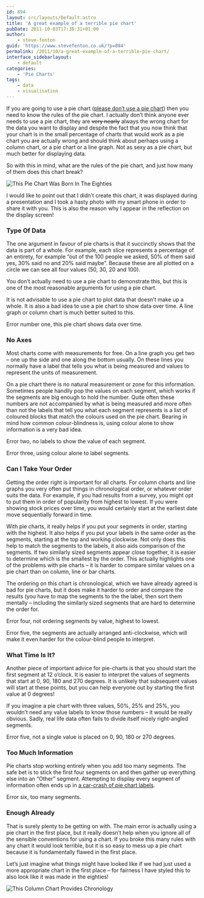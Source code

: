```yaml
---
id: 894
layout: src/layouts/Default.astro
title: 'A great example of a terrible pie chart'
pubDate: 2011-10-03T17:38:31+01:00
author:
    - steve-fenton
guid: 'https://www.stevefenton.co.uk/?p=894'
permalink: /2011/10/a-great-example-of-a-terrible-pie-chart/
interface_sidebarlayout:
    - default
categories:
    - 'Pie Charts'
tags:
    - data
    - visualisation
---
```


If you are going to use a pie chart ([please don’t use a pie chart](https://www.stevefenton.co.uk/2009/04/pie-charts-are-bad/)) then you need to know the rules of the pie chart. I actually don’t think anyone ever needs to use a pie chart, they are <del>very nearly</del> always the wrong chart for the data you want to display and despite the fact that you now think that your chart is in the small percentage of charts that would work as a pie chart you are actually wrong and should think about perhaps using a column chart, or a pie chart or a line graph. Not as sexy as a pie chart, but much better for displaying data.

So with this in mind, what are the rules of the pie chart, and just how many of them does this chart break?

![This Pie Chart Was Born In The Eighties](https://www.stevefenton.co.uk/wp-content/uploads/2015/07/calvin_harris_got_love_for_this_chart.jpg)

I would like to point out that I didn’t create this chart, it was displayed during a presentation and I took a hasty photo with my smart phone in order to share it with you. This is also the reason why I appear in the reflection on the display screen!

### Type Of Data

The one argument in favour of pie charts is that it succinctly shows that the data is part of a whole. For example, each slice represents a percentage of an entirety, for example “out of the 100 people we asked, 50% of them said yes, 30% said no and 20% said maybe”. Because these are all plotted on a circle we can see all four values (50, 30, 20 and 100).

You don’t actually need to use a pie chart to demonstrate this, but this is one of the most reasonable arguments for using a pie chart.

It is not advisable to use a pie chart to plot data that doesn’t make up a whole. It is also a bad idea to use a pie chart to show data over time. A line graph or column chart is much better suited to this.

Error number one, this pie chart shows data over time.

### No Axes

Most charts come with measurements for free. On a line graph you get two – one up the side and one along the bottom usually. On these lines you normally have a label that tells you what is being measured and values to represent the units of measurement.

On a pie chart there is no natural measurement or zone for this information. Sometimes people handily pop the values on each segment, which works if the segments are big enough to hold the number. Quite often these numbers are not accompanied by what is being measured and more often than not the labels that tell you what each segment represents is a list of coloured blocks that match the colours used on the pie chart. Bearing in mind how common colour-blindness is, using colour alone to show information is a very bad idea.

Error two, no labels to show the value of each segment.

Error three, using colour alone to label segments.

### Can I Take Your Order

Getting the order right is important for all charts. For column charts and line graphs you very often put things in chronological order, or whatever order suits the data. For example, if you had results from a survey, you might opt to put them in order of popularity from highest to lowest. If you were showing stock prices over time, you would certainly start at the earliest date move sequentially forward in time.

With pie charts, it really helps if you put your segments in order, starting with the highest. It also helps if you put your labels in the same order as the segments, starting at the top and working clockwise. Not only does this help to match the segments to the labels, it also aids comparison of the segments. If two similarly sized segments appear close together, it is easier to determine which is the smallest by the order. This actually highlights one of the problems with pie charts – it is harder to compare similar values on a pie chart than on column, line or bar charts.

The ordering on this chart is chronological, which we have already agreed is bad for pie charts, but it does make it harder to order and compare the results (you have to map the segments to the the label, then sort them mentally – including the similarly sized segments that are hard to determine the order for.

Error four, not ordering segments by value, highest to lowest.

Error five, the segments are actually arranged anti-clockwise, which will make it even harder for the colour-blind people to interpret.

### What Time Is It?

Another piece of important advice for pie-charts is that you should start the first segment at 12 o’clock. It is easier to interpret the values of segments that start at 0, 90, 180 and 270 degrees. It is unlikely that subsequent values will start at these points, but you can help everyone out by starting the first value at 0 degrees!

If you imagine a pie chart with three values, 50%, 25% and 25%, you wouldn’t need any value labels to know those numbers – it would be really obvious. Sadly, real life data often fails to divide itself nicely right-angled segments.

Error five, not a single value is placed on 0, 90, 180 or 270 degrees.

### Too Much Information

Pie charts stop working entirely when you add too many segments. The safe bet is to stick the first four segments on and then gather up everything else into an “Other” segment. Attempting to display every segment of information often ends up in [a car-crash of pie chart labels](https://www.stevefenton.co.uk/2011/09/The-Latest-Shameful-Pie-Chart/).

Error six, too many segments.

### Enough Already

That is surely plenty to be getting on with. The main error is actually using a pie chart in the first place, but it really doesn’t help when you ignore all of the sensible conventions for using a chart. If you broke this many rules with any chart it would look terrible, but it is so easy to mess up a pie chart because it is fundamentally flawed in the first place.

Let’s just imagine what things might have looked like if we had just used a more appropriate chart in the first place – for fairness I have styled this to also look like it was made in the eighties!

![This Column Chart Provides Chronology](https://www.stevefenton.co.uk/wp-content/uploads/2015/07/same_thing_but_with_columns.jpg)